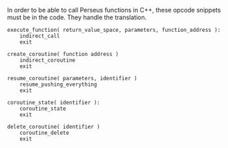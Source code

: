 ﻿In order to be able to call Perseus functions in C++, these opcode snippets must be in the code. They handle the translation.

    execute_function( return_value_space, parameters, function_address ):
        indirect_call
        exit

    create_coroutine( function address )
        indirect_coroutine
        exit
    
    resume_coroutine( parameters, identifier )
        resume_pushing_everything
        exit
    
    coroutine_state( identifier ):
        coroutine_state
        exit
    
    delete_coroutine( identifier )
        coroutine_delete
        exit
